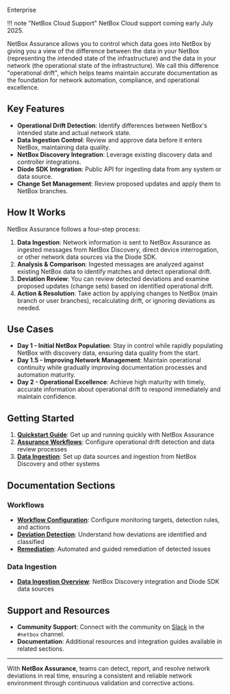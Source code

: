 <span class="pill pill-enterprise">Enterprise</span>

!!! note "NetBox Cloud Support"
    NetBox Cloud support coming early July 2025.

NetBox Assurance allows you to control which data goes into NetBox by giving you a view of the difference between the data in your NetBox (representing the intended state of the infrastructure) and the data in your network (the operational state of the infrastructure). We call this difference "operational drift", which helps teams maintain accurate documentation as the foundation for network automation, compliance, and operational excellence.

## Key Features
- **Operational Drift Detection**: Identify differences between NetBox's intended state and actual network state.
- **Data Ingestion Control**: Review and approve data before it enters NetBox, maintaining data quality.
- **NetBox Discovery Integration**: Leverage existing discovery data and controller integrations.
- **Diode SDK Integration**: Public API for ingesting data from any system or data source.
- **Change Set Management**: Review proposed updates and apply them to NetBox branches.

## How It Works
NetBox Assurance follows a four-step process:

1. **Data Ingestion**: Network information is sent to NetBox Assurance as ingested messages from NetBox Discovery, direct device interrogation, or other network data sources via the Diode SDK.
2. **Analysis & Comparison**: Ingested messages are analyzed against existing NetBox data to identify matches and detect operational drift.
3. **Deviation Review**: You can review detected deviations and examine proposed updates (change sets) based on identified operational drift.
4. **Action & Resolution**: Take action by applying changes to NetBox (main branch or user branches), recalculating drift, or ignoring deviations as needed.

## Use Cases
- **Day 1 - Initial NetBox Population**: Stay in control while rapidly populating NetBox with discovery data, ensuring data quality from the start.
- **Day 1.5 - Improving Network Management**: Maintain operational continuity while gradually improving documentation processes and automation maturity.
- **Day 2 - Operational Excellence**: Achieve high maturity with timely, accurate information about operational drift to respond immediately and maintain confidence.

## Getting Started

1. **[Quickstart Guide](quickstart-guide.md)**: Get up and running quickly with NetBox Assurance
2. **[Assurance Workflows](workflows/index.md)**: Configure operational drift detection and data review processes
3. **[Data Ingestion](monitoring/index.md)**: Set up data sources and ingestion from NetBox Discovery and other systems

## Documentation Sections

### Workflows
- **[Workflow Configuration](workflows/configuration.md)**: Configure monitoring targets, detection rules, and actions
- **[Deviation Detection](workflows/deviation-detection.md)**: Understand how deviations are identified and classified
- **[Remediation](workflows/remediation.md)**: Automated and guided remediation of detected issues

### Data Ingestion
- **[Data Ingestion Overview](monitoring/index.md)**: NetBox Discovery integration and Diode SDK data sources

## Support and Resources
- **Community Support**: Connect with the community on [Slack](https://netdev.chat/) in the `#netbox` channel.
- **Documentation**: Additional resources and integration guides available in related sections.

---
With **NetBox Assurance**, teams can detect, report, and resolve network deviations in real time, ensuring a consistent and reliable network environment through continuous validation and corrective actions.